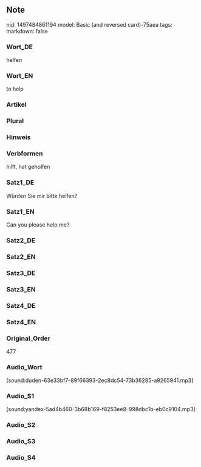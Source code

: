 ## Note
nid: 1497484861194
model: Basic (and reversed card)-75aea
tags: 
markdown: false

### Wort_DE
helfen

### Wort_EN
to help

### Artikel


### Plural


### Hinweis


### Verbformen
hilft, hat geholfen

### Satz1_DE
Würden Sie mir bitte helfen?

### Satz1_EN
Can you please help me?

### Satz2_DE


### Satz2_EN


### Satz3_DE


### Satz3_EN


### Satz4_DE


### Satz4_EN


### Original_Order
477

### Audio_Wort
[sound:duden-63e33bf7-89f66393-2ec8dc54-73b36285-a9265941.mp3]

### Audio_S1
[sound:yandex-5ad4b460-3b68b169-f8253ee8-998dbc1b-eb0c9104.mp3]

### Audio_S2


### Audio_S3


### Audio_S4

